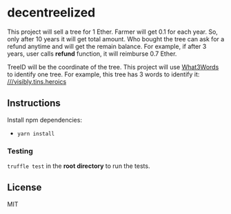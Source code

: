 # decentreelized

This project will sell a tree for 1 Ether. Farmer will get 0.1 for each year. So, only after 10 years it will get total amount. 
Who bought the tree can ask for a refund anytime and will get the remain balance. For example, if after 3 years, user calls **refund** function, it will reimburse 0.7 Ether. 

TreeID will be the coordinate of the tree. This project will use [What3Words](https://what3words.com/) to identify one tree. For example, this tree has 3 words to identify it: [///visibly.tins.heroics](https://map.what3words.com/visibly.tins.heroics)

## Instructions

Install npm dependencies:

* `yarn install`

### Testing

`truffle test` in the **root directory** to run the tests.

## License

MIT
